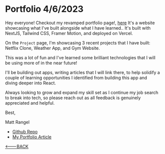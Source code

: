 # Portfolio 4/6/2023

Hey everyone! Checkout my revamped portfolio page!, [here](https://www.mattjrangel.com/)
It's a website showcasing what I've built alongside what I have learned.. It's built with NextJS, Tailwind CSS, Framer Motion, and deployed on Vercel.

On the `Project` page, I'm showcasing 3 recent projects that I have built: Netflix Clone, Weather App, and Gym Website.

This was a lot of fun and I've learned some brilliant technologies that I will be using more of in the near future!

I'll be building out apps, writing articles that I will link there, to help solidify a couple of learning opportunities I identified from building this app and diving deeper into React.

Always looking to grow and expand my skill set as I continue my job search to break into tech, so please reach out as all feedback is genuinely appreciated and helpful.

Best,

Matt Rangel

- [Github Repo](https://github.com/rangelMatt)
- [My Portfolio Article](https://rangelmatt.github.io/reading-notes/newsLetter/portfolio.html)

[<---BACK](README.md)
